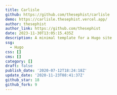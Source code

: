 ```yaml
---
title: Carlisle
github: https://github.com/thesephist/carlisle
demo: https://carlisle.thesephist.vercel.app/
author: thesephist
author_link: https://github.com/thesephist
date: 2023-11-30T13:05:15.435Z
description: A minimal template for a Hugo site
ssg:
  - Hugo
css: []
cms: []
category: []
draft: false
publish_date: '2020-07-12T18:24:18Z'
update_date: '2020-11-23T08:41:37Z'
github_star: 18
github_fork: 9
---
```

